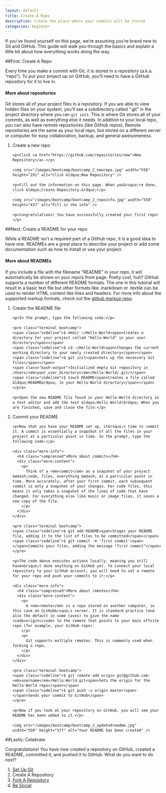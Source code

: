 ```yaml
---
layout: default
title: Create A Repo
description: Create the place where your commits will be stored
categories: beginner
---
```


<span class="intro">If you&rsquo;ve found yourself on this page, we&rsquo;re assuming you&rsquo;re brand new to Git and GitHub. This guide will walk you through the basics and explain a little bit about how everything works along the way.</span>

##<span class="step">First:</span> Create A Repo

Every time you make a commit with Git, it is stored in a repository (a.k.a. &ldquo;repo&rdquo;). To put your project up on GitHub, you&rsquo;ll need to have a GitHub repository for it to live in.

<div class="more-info">
  <h4 class="compressed">More about repositories</h4>
  <div class="more-content">
    <p>
      Git stores all of your project files in a <em>repository.</em> If you are able to view hidden files on your system, you&rsquo;ll see a subdirectory called &ldquo;.git&rdquo; in the project directory where you ran <code>git init</code>. This is where Git stores all of your commits, as well as everything else it needs. In addition to your local repo, you can also have remote repositories (like GitHub repos). Remote repositories are the same as your local repo, but stored on a different server or computer for easy collaboration, backup, and general awesomeness.
    </p>
  </div>
</div>

<ol>
  <li>
    <p><span class="step-title">Create a new repo</span></p>

    <p>Click <a href="https://github.com/repositories/new">New Repository</a>.</p>

    <img src="/images/bootcamp/bootcamp_2_newrepo.jpg" width="558" height="291" alt="Click &ldquo;New Repository" />

    <p>Fill out the information on this page. When you&rsquo;re done, click &ldquo;Create Repository.&rdquo;</p>

    <img src="/images/bootcamp/bootcamp_2_repoinfo.jpg" width="558" height="437" alt="Fill in the info" />

    <p>Congratulations! You have successfully created your first repo!</p>
  </li>
</ol>

##<span class="step">Next:</span> Create a README for your repo.

While a README isn&rsquo;t a required part of a GitHub repo, it is a good idea to have one. READMEs are a great place to describe your project or add some documentation such as how to install or use your project.

<div class="more-info">
  <h4 class="compressed">More about READMEs</h4>
  <div class="more-content">
    <p>
      If you include a file with the filename &ldquo;README&rdquo; in your repo, it will automatically be shown on your repo&rsquo;s front page. Pretty cool, huh? GitHub supports a number of different README formats. The one in this tutorial will result in a basic text file but other formats like .markdown or .textile can be used to render HTML content like links and headers. For more info about the supported markup formats, check out the <a href="https://github.com/github/markup" target="_blank">github markup repo</a>.
    </p>
  </div>
</div>

<ol>
  <li>
    <p><span class="step-title">Create the README file</span></p>

    <p>In the prompt, type the following code:</p>

    <pre class="terminal bootcamp">
    <span class="codeline">$ mkdir ~/Hello-World<span>Creates a directory for your project called "Hello-World" in your user directory</span></span>
    <span class="codeline">$ cd ~/Hello-World<span>Changes the current working directory to your newly created directory</span></span>
    <span class="codeline">$ git init<span>Sets up the necessary Git files</span></span>
    <span class="bash-output">Initialized empty Git repository in /Users/<em>your_user_directory</em>/Hello-World/.git/</span>
    <span class="codeline">$ touch README<span>Creates a file called &ldquo;README&rdquo; in your Hello-World directory</span></span>
    </pre>

    <p>Open the new README file found in your Hello-World directory in a text editor and add the text &ldquo;Hello World!&rdquo; When you are finished, save and close the file.</p>
  </li>
  <li>
    <p><span class="step-title">Commit your README</span></p>

    <p>Now that you have your README set up, it&rsquo;s time to commit it. A commit is essentially a snapshot of all the files in your project at a particular point in time. In the prompt, type the following code:</p>

    <div class="more-info">
      <h4 class="compressed">More about commits</h4>
      <div class="more-content">
        <p>
          Think of a <em>commit</em> as a snapshot of your project &mdash;code, files, everything &mdash; at a particular point in time. More accurately, after your first commit, each subsequent commit is only a snapshot of your changes. For code files, this means it only takes a snapshot of the lines of code that have changed. For everything else like music or image files, it saves a new copy of the file.
        </p>
      </div>
    </div>

    <pre class="terminal bootcamp">
    <span class="codeline">$ git add README<span>Stages your README file, adding it to the list of files to be committed</span></span>
    <span class="codeline">$ git commit -m 'first commit'<span></span>Commits your files, adding the message "first commit"</span>
    </pre>

    <p>The code above executes actions locally, meaning you still haven&rsquo;t done anything on GitHub yet. To connect your local repository to your GitHub account, you will need to set a remote for your repo and push your commits to it:</p>

    <div class="more-info">
      <h4 class="compressed">More about remotes</h4>
      <div class="more-content">
        <p>
          A <em>remote</em> is a repo stored on another computer, in this case on GitHub&rsquo;s server. It is standard practice (and also the default in some cases) to give the name <code>origin</code> to the remote that points to your main offsite repo (for example, your GitHub repo).
        </p>
        <p>
          Git supports multiple remotes. This is commonly used when forking a repo.
        </p>
      </div>
    </div>

    <pre class="terminal bootcamp">
    <span class="codeline">$ git remote add origin git@github.com:<em>username</em>/Hello-World.git<span>Sets the origin for the Hello-World repo</span></span>
    <span class="codeline">$ git push -u origin master<span></span>Sends your commit to GitHub</span>
    </pre>

    <p>Now if you look at your repository on GitHub, you will see your README has been added to it.</p>

    <img src="/images/bootcamp/bootcamp_2_updatedreadme.jpg" width="558" height="577" alt="Your README has been created" />
  </li>
</ol>

##<span class="step">Lastly:</span> Celebrate

Congratulations! You have now created a repository on GitHub, created a README, committed it, and pushed it to GitHub. What do you want to do next?

<ol class="next-steps">
<li><a href="/set-up-git-redirect/">Set Up Git</a></li>
<li>Create A Repository</li>
<li><a href="/fork-a-repo/">Fork A Repository</a></li>
<li><a href="/be-social/">Be Social</a></li>
</ol>

